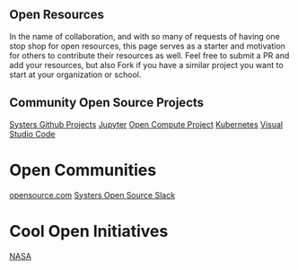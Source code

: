 ## Open Resources

In the name of collaboration, and with so many of requests of having one stop shop for open resources, this page serves as a starter
and motivation for others to contribute their resources as well. Feel free to submit a PR and add your resources, but also Fork if you have a similar project you want to start at your organization or school.


## Community Open Source Projects

[Systers Github Projects](http://systers.io/)
[Jupyter](https://jupyter.org/)
[Open Compute Project](https://www.opencompute.org/)
[Kubernetes](https://kubernetes.io/)
[Visual Studio Code](https://code.visualstudio.com/)

# Open Communities
[opensource.com](https://opensource.com/)
[Systers Open Source Slack](http://systers.io/slack-systers-opensource/)

# Cool Open Initiatives
[NASA](https://github.com/nasa)

